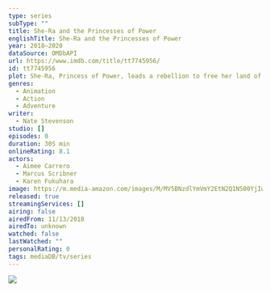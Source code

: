 ```yaml
---
type: series
subType: ""
title: She-Ra and the Princesses of Power
englishTitle: She-Ra and the Princesses of Power
year: 2018–2020
dataSource: OMDbAPI
url: https://www.imdb.com/title/tt7745956/
id: tt7745956
plot: She-Ra, Princess of Power, leads a rebellion to free her land of Etheria from the monstrous invaders the Horde.
genres:
  - Animation
  - Action
  - Adventure
writer:
  - Nate Stevenson
studio: []
episodes: 0
duration: 30S min
onlineRating: 8.1
actors:
  - Aimee Carrero
  - Marcus Scribner
  - Karen Fukuhara
image: https://m.media-amazon.com/images/M/MV5BNzdlYmVmY2EtN2Q1NS00YjIwLWI1MGYtOWI3YzY2OTMyYTAxXkEyXkFqcGc@._V1_SX300.jpg
released: true
streamingServices: []
airing: false
airedFrom: 11/13/2018
airedTo: unknown
watched: false
lastWatched: ""
personalRating: 0
tags: mediaDB/tv/series
---
```

![](https://m.media-amazon.com/images/M/MV5BNzdlYmVmY2EtN2Q1NS00YjIwLWI1MGYtOWI3YzY2OTMyYTAxXkEyXkFqcGc@._V1_SX300.jpg)
